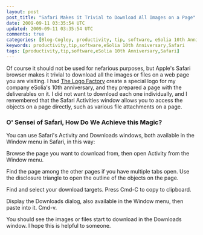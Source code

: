 ```yaml
---           
layout: post
post_title: "Safari Makes it Trivial to Download All Images on a Page"
date: 2009-09-11 03:35:54 UTC
updated: 2009-09-11 03:35:54 UTC
comments: true
categories: [Blog-Cogley, productivity, tip, software, eSolia 10th Anniversary, Safari]
keywords: productivity,tip,software,eSolia 10th Anniversary,Safari
tags: [productivity,tip,software,eSolia 10th Anniversary,Safari]
---
```

 

[](http://www.flickr.com/photos/81796435@N00/3908022113 "View 'Download All Images or Files in Safari Page' on Flickr.com")Of course it should not be used for nefarious purposes, but Apple's Safari browser makes it trivial to download all the images or files on a web page you are visiting. I had [The Logo Factory](http://www.thelogofactory.com) create a special logo for my company eSolia's 10th anniversary, and they prepared a page with the deliverables on it. I did not want to download each one individually, and I remembered that the Safari Activities window allows you to access the objects on a page directly, such as various file attachments on a page. 


### O' Sensei of Safari, How Do We Achieve this Magic?



You can use Safari's Activity and Downloads windows, both available in the Window menu in Safari, in this way: 





Browse the page you want to download from, then open Activity from the Window menu.


Find the page among the other pages if you have multiple tabs open. Use the disclosure triangle to open the outline of the objects on the page.


Find and select your download targets. Press Cmd-C to copy to clipboard.


Display the Downloads dialog, also available in the Window menu, then paste into it. Cmd-v.


 


You should see the images or files start to download in the Downloads window. I hope this is helpful to someone. 

